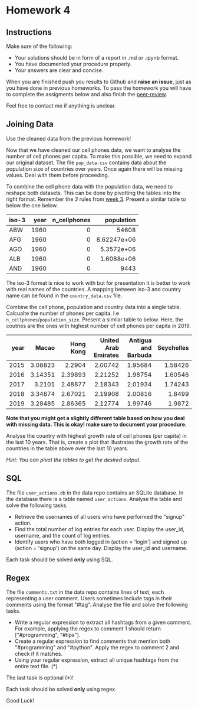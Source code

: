 # Homework 4

## Instructions

Make sure of the following:
- Your solutions should be in form of a report in .md or .ipynb format.
- You have documented your procedure properly. 
- Your answers are clear and concise.

When you are finished push you results to Github and **raise an issue**, just as you
have done in previous homeworks. To pass the homework you will have to complete
the assigments below and also finish the [peer-review](/homework/#peer-review).

Feel free to contact me if anything is unclear.


## Joining Data 

Use the cleaned data from the previous homework!

Now that we have cleaned our cell phones data, we want to analyse the number of
cell phones per capita. To make this possible, we need to expand our original dataset.
The file `pop_data.csv` contains data about the population size of countries
over years. Once again there will be missing values. Deal with them before
proceeding. 

To combine the cell phone data with the population data, we need to reshape both
datasets. This can be done by pivotting the tables into the right format.
Remember the *3* rules from [week 3](/lectures/week-3). Present a similar table
to below the one below.

| iso-3   |   year |   n_cellphones |      population |
|:--------|-------:|---------------:|----------------:|
| ABW     |   1960 |              0 | 54608           |
| AFG     |   1960 |              0 |     8.62247e+06 |
| AGO     |   1960 |              0 |     5.3572e+06  |
| ALB     |   1960 |              0 |     1.6088e+06  |
| AND     |   1960 |              0 |  9443           |

The iso-3 format is nice to work with but for presentation it is better to work
with real names of the countries. A mapping between iso-3 and country name can
be found in the `country_data.csv` file.

Combine the cell phone, population and country data into a single table.
Calcualte the number of phones per capita. I.e
`n_cellphones`/`population_size`. Present
a similar table to below. Here, the coutries are the ones with highest number of
cell phones per capita in 2019. 

|   year |   Macao |   Hong Kong |   United Arab Emirates |   Antigua and Barbuda |   Seychelles |
|-------:|--------:|------------:|-----------------------:|----------------------:|-------------:|
|   2015 | 3.08823 |     2.2904  |                2.00742 |               1.95684 |      1.58426 |
|   2016 | 3.14351 |     2.39893 |                2.21252 |               1.98754 |      1.60546 |
|   2017 | 3.2101  |     2.48877 |                2.18343 |               2.01934 |      1.74243 |
|   2018 | 3.34874 |     2.67021 |                2.19908 |               2.00816 |      1.8499  |
|   2019 | 3.28485 |     2.86365 |                2.12774 |               1.99746 |      1.9872  |

**Note that you might get a slightly different table based on how you deal with
missing data. This is okay! make sure to document your procedure.**

Analyse the country with highest growth rate of cell phones (per capita) in the last 10 years. That is,
create a plot that illustrates the growth rate of the countries in the table
above over the last 10 years.

*Hint: You can pivot the tables to get the desired output.*

## SQL

The file `user_actions.db` in the data repo contains an SQLite database. In the database there is a table
named `user_actions`. Analyse the table and solve the following tasks.

- Retrieve the usernames of all users who have performed the "signup" action.
- Find the total number of log entries for each user. Display the user_id,
  username, and the count of log entries.
- Identify users who have both logged in (action = 'login') and signed up
  (action = 'signup') on the same day. Display the user_id and username.

Each task should be solved **only** using SQL. 

## Regex

The file `comments.txt` in the data repo contains lines of text, each
representing a user comment. Users sometimes include tags in their comments
using the format "#tag". Analyse the file and solve the following tasks.

- Write a regular expression to extract all hashtags from a given comment. For
  example, applying the regex to comment 1 should return ["#programming",
  "#tips"].
- Create a regular expression to find comments that mention both "#programming"
  and "#python". Apply the regex to comment 2 and check if it matches.
- Using your regular expression, extract all unique hashtags from the entire
  text file. (*)

The last task is optional (*)! 

Each task should be solved **only** using regex.

Good Luck!

